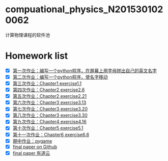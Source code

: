 # compuational_physics_N2015301020062
计算物理课程的软件池
# Homework list        
 - [x] [第一次作业：编写一个python程序，在屏幕上用字母拼出自己的英文名字](https://github.com/witness97/computationalphysics_N2015301020062/blob/master/name2.py)
 - [x] [第二次作业：编写一个python程序，使名字移动](https://github.com/witness97/computationalphysics_N2015301020062/blob/master/move.py)
 - [x] [第三次作业：Chapter1 exercise1.1](http://note.youdao.com/noteshare?id=1bec1d7c17734ee0fc7eb9afbda56d9b)
 - [x] [第四次作业：Chapter2 exercise2.6](http://note.youdao.com/noteshare?id=06ffd01ab223f964aa711fed2b0a253a)
 - [x] [第五次作业：Chapter2 exercise2.21](http://note.youdao.com/noteshare?id=4d0f2bb2939e292a54a8d94b86bd7467)
 - [x] [第六次作业：Chapter3 exercise3.13](http://note.youdao.com/noteshare?id=4fedb9bcea65926250eb8bafb61c781b)
 - [x] [第七次作业：Chapter3 exercise3.20](http://note.youdao.com/noteshare?id=86706863cd70369e0cbec48f5c931e61)
 - [x] [第八次作业：Chapter3 exercise3.30](http://note.youdao.com/noteshare?id=bda34140752253524546b003d1ce4c83)
 - [x] [第九次作业：Chapter4 exercise4.16](http://note.youdao.com/noteshare?id=5caae2eebbc88e7c5ea8d58b4540a346)
 - [x] [第十次作业：Chapter5 exercise5.1](http://note.youdao.com/noteshare?id=380f534a5d38d213c1cab6979eb43828)
 - [x] [第十一次作业：Chapter6 exercise6.6](http://note.youdao.com/noteshare?id=979a882e35b585b8776c0b0698d2c35b)
 - [x] [期中作业：pygame](https://raw.githubusercontent.com/witness97/computationalphysics_N2015301020062/master/pygame.py)
 - [x] [final paper on Github](https://github.com/witness97/computationalphysics_N2015301020062/blob/master/%E7%8E%8B%E4%B8%96%E5%84%92%20Final%20paper.pdf)
 - [x] [final paper 有道云](http://note.youdao.com/noteshare?id=e67ad8f4f06421f7495cae8963ad58f6)
